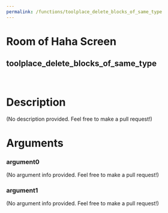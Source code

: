 ```yaml
---
permalink: /functions/toolplace_delete_blocks_of_same_type
---
```

# Room of Haha Screen  
## toolplace_delete_blocks_of_same_type  
&nbsp;  
# Description  
(No description provided. Feel free to make a pull request!) 
&nbsp;  
# Arguments
### argument0
(No argument info provided. Feel free to make a pull request!)
&nbsp;  
### argument1
(No argument info provided. Feel free to make a pull request!)
&nbsp;  


